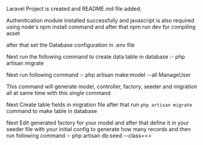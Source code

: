 
Laravel Project is created and README.md file added.

Authentication module installed successfully and javascript is also required using node's npm install command and after that npm run dev for compiling asset

after that set the Database configuration in .env file

Next run the following command to create data table in database
    :- php artisan migrate

Next run following command 
    :- php artisan make:model --all ManageUser 

This command will generate model, controller, factory, seeder and migration all at same time with this single command

Next Create table fields in migration file after that run `php artisan migrate` command to make table in database

Next Edit generated factory for your model and after that define it in your seeder file with your initial config to generate how many records and then run following command
    :- php artisan db:seed --class=<<your seeder name>>
